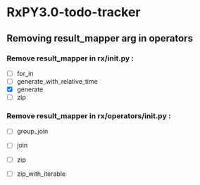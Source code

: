# RxPY3.0-todo-tracker

## Removing result_mapper arg in operators

### Remove result_mapper in rx/__init__.py :

- [ ] for_in
- [ ] generate_with_relative_time
- [x] generate
- [ ] zip

### Remove result_mapper in rx/operators/__init__.py :
- [ ] group_join
- [ ] join
- [ ] zip
- [ ] zip_with_iterable

